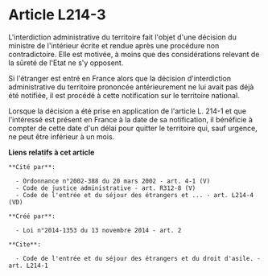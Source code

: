 # Article L214-3

L'interdiction administrative du territoire fait l'objet d'une décision du ministre de l'intérieur écrite et rendue après une
procédure non contradictoire. Elle est motivée, à moins que des considérations relevant de la sûreté de l'Etat ne s'y
opposent. 

Si l'étranger est entré en France alors que la décision d'interdiction administrative du territoire prononcée antérieurement
ne lui avait pas déjà été notifiée, il est procédé à cette notification sur le territoire national. 

Lorsque la décision a été prise en application de l'article L. 214-1 et que l'intéressé est présent en France à la date de sa
notification, il bénéficie à compter de cette date d'un délai pour quitter le territoire qui, sauf urgence, ne peut être
inférieur à un mois.

**Liens relatifs à cet article**

	**Cité par**:

	  - Ordonnance n°2002-388 du 20 mars 2002 - art. 4-1 (V)
	  - Code de justice administrative - art. R312-8 (V)
	  - Code de l'entrée et du séjour des étrangers et ... - art. L214-4 (VD)

	**Créé par**:

	  - Loi n°2014-1353 du 13 novembre 2014 - art. 2

	**Cite**:

	  - Code de l'entrée et du séjour des étrangers et du droit d'asile. - art. L214-1
